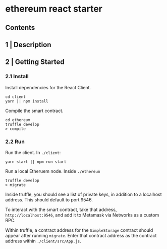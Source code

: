 # ethereum react starter

## Contents

## 1 | Description

## 2 | Getting Started

### 2.1 Install

Install dependencies for the React Client.

```
cd client
yarn || npm install
```

Compile the smart contract.

```
cd ethereum
truffle develop
> compile
```

### 2.2 Run

Run the client. In `./client`:

```
yarn start || npm run start
```

Run a local Etheruem node. Inside `./ethereum`

```
truffle develop
> migrate
```

Inside truffle, you should see a list of private keys, in addition to a localhost address. This should default to port 9546.

To interact with the smart contract, take that address, `http://localhost:9546`, and add it to Metamask via Networks as a custom RPC.

Within truffle, a contract address for the `SimpleStorage` contract should appear after running `migrate`. Enter that contract address as the contract address within `./client/src/App.js`.





